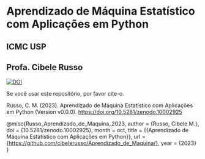 # Aprendizado de Máquina Estatístico com Aplicações em Python
## ICMC USP
## Profa. Cibele Russo

[![DOI](https://sandbox.zenodo.org/badge/614959916.svg)](https://zenodo-rdm-qa.web.cern.ch/records/10002925)

Se você usar este repositório, por favor cite-o.

Russo, C. M. (2023). Aprendizado de Máquina Estatístico com Aplicações em Python (Version v0.0.0). https://doi.org/10.5281/zenodo.10002925

@misc{Russo_Aprendizado_de_Maquina_2023,
author = {Russo, Cibele M.},
doi = {10.5281/zenodo.10002925},
month = oct,
title = {{Aprendizado de Máquina Estatístico com Aplicações em Python}},
url = {https://github.com/cibelerusso/Aprendizado_de_Maquina/},
year = {2023}
}


